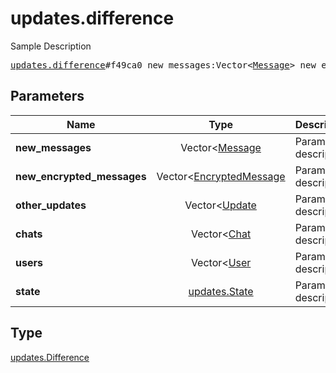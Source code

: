 # updates.difference

Sample Description

<pre>
<a href="../constructor/updates.difference.md">updates.difference</a>#f49ca0 new_messages:Vector&lt;<a href="../type/Message.md">Message</a>&gt; new_encrypted_messages:Vector&lt;<a href="../type/EncryptedMessage.md">EncryptedMessage</a>&gt; other_updates:Vector&lt;<a href="../type/Update.md">Update</a>&gt; chats:Vector&lt;<a href="../type/Chat.md">Chat</a>&gt; users:Vector&lt;<a href="../type/User.md">User</a>&gt; state:<a href="../type/updates.State.md">updates.State</a> = <a href="../type/updates.Difference.md">updates.Difference</a>;
</pre>

## Parameters

| Name | Type | Description |
|------|:----:|-------------|
| **new_messages** | Vector<[Message](../type/Message.md) | Param description |
| **new_encrypted_messages** | Vector<[EncryptedMessage](../type/EncryptedMessage.md) | Param description |
| **other_updates** | Vector<[Update](../type/Update.md) | Param description |
| **chats** | Vector<[Chat](../type/Chat.md) | Param description |
| **users** | Vector<[User](../type/User.md) | Param description |
| **state** | [updates.State](../type/updates.State.md) | Param description |

## Type

[updates.Difference](../type/updates.Difference.md)
